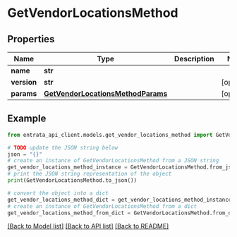 # GetVendorLocationsMethod


## Properties

Name | Type | Description | Notes
------------ | ------------- | ------------- | -------------
**name** | **str** |  | 
**version** | **str** |  | [optional] 
**params** | [**GetVendorLocationsMethodParams**](GetVendorLocationsMethodParams.md) |  | [optional] 

## Example

```python
from entrata_api_client.models.get_vendor_locations_method import GetVendorLocationsMethod

# TODO update the JSON string below
json = "{}"
# create an instance of GetVendorLocationsMethod from a JSON string
get_vendor_locations_method_instance = GetVendorLocationsMethod.from_json(json)
# print the JSON string representation of the object
print(GetVendorLocationsMethod.to_json())

# convert the object into a dict
get_vendor_locations_method_dict = get_vendor_locations_method_instance.to_dict()
# create an instance of GetVendorLocationsMethod from a dict
get_vendor_locations_method_from_dict = GetVendorLocationsMethod.from_dict(get_vendor_locations_method_dict)
```
[[Back to Model list]](../README.md#documentation-for-models) [[Back to API list]](../README.md#documentation-for-api-endpoints) [[Back to README]](../README.md)


